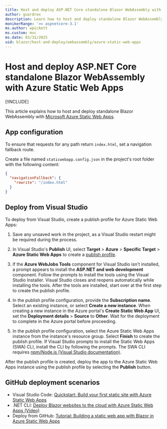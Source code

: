 ```yaml
---
title: Host and deploy ASP.NET Core standalone Blazor WebAssembly with Azure Static Web Apps
author: guardrex
description: Learn how to host and deploy standalone Blazor WebAssembly with Microsoft Azure Static Web Apps.
monikerRange: '>= aspnetcore-3.1'
ms.author: wpickett
ms.custom: mvc
ms.date: 03/31/2025
uid: blazor/host-and-deploy/webassembly/azure-static-web-apps
---
```

# Host and deploy ASP.NET Core standalone Blazor WebAssembly with Azure Static Web Apps

[!INCLUDE[](~/includes/not-latest-version.md)]

This article explains how to host and deploy standalone Blazor WebAssembly with [Microsoft Azure Static Web Apps](https://azure.microsoft.com/products/app-service/static).

## App configuration

To ensure that requests for any path return `index.html`, set a navigation fallback route.

Create a file named `staticwebapp.config.json` in the project's root folder with the following content:

```json
{
  "navigationFallback": {
    "rewrite": "/index.html"
  }
}
```

## Deploy from Visual Studio

To deploy from Visual Studio, create a publish profile for Azure Static Web Apps:

1. Save any unsaved work in the project, as a Visual Studio restart might be required during the process.

1. In Visual Studio's **Publish** UI, select **Target** > **Azure** > **Specific Target** > **Azure Static Web Apps** to create a [publish profile](xref:host-and-deploy/visual-studio-publish-profiles).

1. If the **Azure WebJobs Tools** component for Visual Studio isn't installed, a prompt appears to install the **ASP.NET and web development** component. Follow the prompts to install the tools using the Visual Studio Installer. Visual Studio closes and reopens automatically while installing the tools. After the tools are installed, start over at the first step to create the publish profile.

1. In the publish profile configuration, provide the **Subscription name**. Select an existing instance, or select **Create a new instance**. When creating a new instance in the Azure portal's **Create Static Web App** UI, set the **Deployment details** > **Source** to **Other**. Wait for the deployment to complete in the Azure portal before proceeding.

1. In the publish profile configuration, select the Azure Static Web Apps instance from the instance's resource group. Select **Finish** to create the publish profile. If Visual Studio prompts to install the Static Web Apps (SWA) CLI, install the CLI by following the prompts. The SWA CLI requires [npm/Node.js (Visual Studio documentation)](/visualstudio/javascript/npm-package-management).

After the publish profile is created, deploy the app to the Azure Static Web Apps instance using the publish profile by selecting the **Publish** button.

## GitHub deployment scenarios

* Visual Studio Code: [Quickstart: Build your first static site with Azure Static Web Apps](/azure/static-web-apps/getting-started?tabs=blazor)
* .NET CLI: [Deploy Blazor websites to the cloud with Azure Static Web Apps (Video)](/shows/deploy-websites-to-the-cloud-with-azure-static-web-apps/deploy-blazor-websites-to-the-cloud-with-azure-static-web-apps)
* Deploy from GitHub: [Tutorial: Building a static web app with Blazor in Azure Static Web Apps](/azure/static-web-apps/deploy-blazor)
